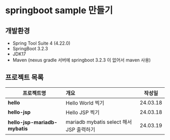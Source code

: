 # springboot sample 만들기

## 개발환경

- Spring Tool Suite 4 (4.22.0)
- SpringBoot 3.2.3
- JDK17
- Maven (nexus gradle 서버에 springboot 3.2.3 이 없어서 maven 사용)

## 프로젝트 목록

| 프로젝트명                    | 개요                                     |  작성일  |
| ----------------------------- | :--------------------------------------- | :------: |
| **hello**                     | Hello World 찍기                         | 24.03.18 |
| **hello-jsp**                 | Hello JSP 찍기                           | 24.03.18 |
| **hello-jsp-mariadb-mybatis** | mariadb mybatis select 해서 JSP 출력하기 | 24.03.19 |
